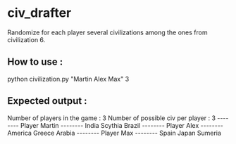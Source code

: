 # civ_drafter

Randomize for each player several civilizations among the ones from civilization 6.

## How to use : 
python civilization.py "Martin Alex Max" 3

## Expected output : 
Number of players in the game : 3
Number of possible civ per player : 3
-------- Player Martin --------
India
Scythia
Brazil
-------- Player Alex --------
America
Greece
Arabia
-------- Player Max --------
Spain
Japan
Sumeria
